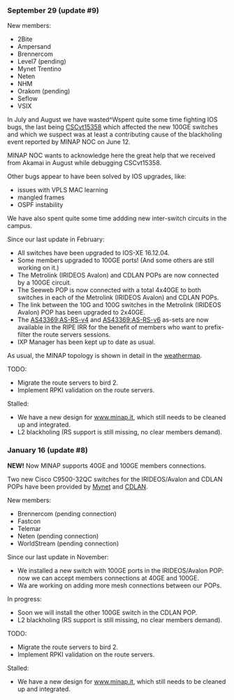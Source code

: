 ### September 29 (update #9) ###

New members:

* 2Bite
* Ampersand
* Brennercom
* Level7 (pending)
* Mynet Trentino
* Neten
* NHM
* Orakom (pending)
* Seflow
* VSIX

In July and August we have wasted^Wspent quite some time fighting IOS
bugs, the last being [CSCvt15358] which affected the new 100GE switches
and which we suspect was at least a contributing cause of the
blackholing event reported by MINAP NOC on June 12.

MINAP NOC wants to acknowledge here the great help that we received
from Akamai in August while debugging CSCvt15358.

[CSCvt15358]: https://bst.cloudapps.cisco.com/bugsearch/bug/CSCvt15358

Other bugs appear to have been solved by IOS upgrades, like:

* issues with VPLS MAC learning
* mangled frames
* OSPF instability

We have also spent quite some time addding new inter-switch circuits
in the campus.

Since our last update in February:

* All switches have been upgraded to IOS-XE 16.12.04.
* Some members upgraded to 100GE ports! (And some others are still
  working on it.)
* The Metrolink (IRIDEOS Avalon) and CDLAN POPs are now connected
  by a 100GE circuit.
* The Seeweb POP is now connected with a total 4x40GE to both switches
  in each of the Metrolink (IRIDEOS Avalon) and CDLAN POPs.
* The link between the 10G and 100G switches in the Metrolink (IRIDEOS
  Avalon) POP has been upgraded to 2x40GE.
* The [AS43369:AS-RS-v4](https://apps.db.ripe.net/db-web-ui/query?searchtext=AS43369:AS-RS-v4)
  and [AS43369:AS-RS-v6](https://apps.db.ripe.net/db-web-ui/query?searchtext=AS43369:AS-RS-v6)
  as-sets are now available
  in the RIPE IRR for the benefit of members who want to prefix-filter
  the route servers sessions.
* IXP Manager has been kept up to date as usual.

As usual, the MINAP topology is shown in detail in the [weathermap](/network/).

TODO:

* Migrate the route servers to bird 2.
* Implement RPKI validation on the route servers.

Stalled:

* We have a new design for www.minap.it, which still needs to be cleaned
  up and integrated.
* L2 blackholing (RS support is still missing, no clear members demand).


### January 16 (update #8) ###

**NEW!** Now MINAP supports 40GE and 100GE members connections.

Two new Cisco C9500-32QC switches for the IRIDEOS/Avalon and CDLAN POPs
have been provided by [Mynet](https://www.mynet.it/) and
[CDLAN](https://www.caldera21.com/).

New members:

* Brennercom (pending connection)
* Fastcon
* Telemar
* Neten (pending connection)
* WorldStream (pending connection)

Since our last update in November:

* We installed a new switch with 100GE ports in the IRIDEOS/Avalon POP:
  now we can accept members connections at 40GE and 100GE.
* Wa are working on adding more mesh connections between our POPs.

In progress:

* Soon we will install the other 100GE switch in the CDLAN POP.
* L2 blackholing (RS support is still missing, no clear members demand).

TODO:

* Migrate the route servers to bird 2.
* Implement RPKI validation on the route servers.

Stalled:

* We have a new design for www.minap.it, which still needs to be cleaned
  up and integrated.

